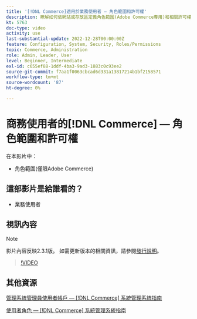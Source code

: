 ```yaml
---
title: '[!DNL Commerce]適用於業務使用者 — 角色範圍和許可權'
description: 瞭解如何依網站或存放區定義角色範圍(Adobe Commerce專用)和相關許可權。
kt: 5763
doc-type: video
activity: use
last-substantial-update: 2022-12-28T00:00:00Z
feature: Configuration, System, Security, Roles/Permissions
topic: Commerce, Administration
role: Admin, Leader, User
level: Beginner, Intermediate
exl-id: c655ef88-1ddf-4ba3-9ad3-1883c0c93ee2
source-git-commit: f7aa1f0063cbcad6d331a13817214b1bf2158571
workflow-type: tm+mt
source-wordcount: '87'
ht-degree: 0%

---
```


# 商務使用者的[!DNL Commerce] — 角色範圍和許可權

在本影片中：

- 角色範圍(僅限Adobe Commerce)

## 這部影片是給誰看的？

- 業務使用者

## 視訊內容

>[!NOTE]
>
>影片內容反映2.3.1版。 如需更新版本的相關資訊，請參閱[發行說明](https://experienceleague.adobe.com/docs/commerce-operations/release/notes/overview.html)。

>[!VIDEO](https://video.tv.adobe.com/v/35948?quality=12&learn=on)

## 其他資源

[管理系統管理員使用者帳戶 —  [!DNL Commerce] 系統管理系統指南](https://experienceleague.adobe.com/docs/commerce-admin/systems/user-accounts/permissions-users-all.html)

[使用者角色 —  [!DNL Commerce] 系統管理系統指南](https://experienceleague.adobe.com/docs/commerce-admin/systems/user-accounts/permissions-user-roles.html)

